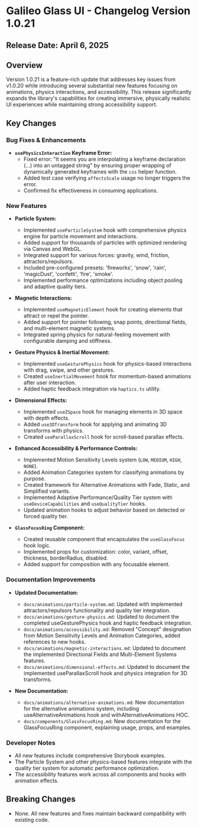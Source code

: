 # Galileo Glass UI - Changelog Version 1.0.21

## Release Date: April 6, 2025

## Overview

Version 1.0.21 is a feature-rich update that addresses key issues from v1.0.20 while introducing several substantial new features focusing on animations, physics interactions, and accessibility. This release significantly expands the library's capabilities for creating immersive, physically realistic UI experiences while maintaining strong accessibility support.

## Key Changes

### Bug Fixes & Enhancements

- **`usePhysicsInteraction` Keyframe Error:**
  - Fixed error: "It seems you are interpolating a keyframe declaration (...) into an untagged string" by ensuring proper wrapping of dynamically generated keyframes with the `css` helper function.
  - Added test case verifying `affectsScale` usage no longer triggers the error.
  - Confirmed fix effectiveness in consuming applications.

### New Features

- **Particle System:**
  - Implemented `useParticleSystem` hook with comprehensive physics engine for particle movement and interactions.
  - Added support for thousands of particles with optimized rendering via Canvas and WebGL.
  - Integrated support for various forces: gravity, wind, friction, attractors/repulsors.
  - Included pre-configured presets: 'fireworks', 'snow', 'rain', 'magicDust', 'confetti', 'fire', 'smoke'.
  - Implemented performance optimizations including object pooling and adaptive quality tiers.

- **Magnetic Interactions:**
  - Implemented `useMagneticElement` hook for creating elements that attract or repel the pointer.
  - Added support for pointer following, snap points, directional fields, and multi-element magnetic systems.
  - Integrated spring physics for natural-feeling movement with configurable damping and stiffness.

- **Gesture Physics & Inertial Movement:**
  - Implemented `useGesturePhysics` hook for physics-based interactions with drag, swipe, and other gestures.
  - Created `useInertialMovement` hook for momentum-based animations after user interaction.
  - Added haptic feedback integration via `haptics.ts` utility.

- **Dimensional Effects:**
  - Implemented `useZSpace` hook for managing elements in 3D space with depth effects.
  - Added `use3DTransform` hook for applying and animating 3D transforms with physics.
  - Created `useParallaxScroll` hook for scroll-based parallax effects.

- **Enhanced Accessibility & Performance Controls:**
  - Implemented Motion Sensitivity Levels system (`LOW`, `MEDIUM`, `HIGH`, `NONE`).
  - Added Animation Categories system for classifying animations by purpose.
  - Created framework for Alternative Animations with Fade, Static, and Simplified variants.
  - Implemented Adaptive Performance/Quality Tier system with `useDeviceCapabilities` and `useQualityTier` hooks.
  - Updated animation hooks to adjust behavior based on detected or forced quality tier.

- **`GlassFocusRing` Component:**
  - Created reusable component that encapsulates the `useGlassFocus` hook logic.
  - Implemented props for customization: color, variant, offset, thickness, borderRadius, disabled.
  - Added support for composition with any focusable element.

### Documentation Improvements

- **Updated Documentation:**
  - `docs/animations/particle-system.md`: Updated with implemented attractors/repulsors functionality and quality tier integration.
  - `docs/animations/gesture-physics.md`: Updated to document the completed useGesturePhysics hook and haptic feedback integration.
  - `docs/animations/accessibility.md`: Removed "Concept" designation from Motion Sensitivity Levels and Animation Categories, added references to new hooks.
  - `docs/animations/magnetic-interactions.md`: Updated to document the implemented Directional Fields and Multi-Element Systems features.
  - `docs/animations/dimensional-effects.md`: Updated to document the implemented useParallaxScroll hook and physics integration for 3D transforms.

- **New Documentation:**
  - `docs/animations/alternative-animations.md`: New documentation for the alternative animations system, including useAlternativeAnimations hook and withAlternativeAnimations HOC.
  - `docs/components/GlassFocusRing.md`: New documentation for the GlassFocusRing component, explaining usage, props, and examples.

### Developer Notes

- All new features include comprehensive Storybook examples.
- The Particle System and other physics-based features integrate with the quality tier system for automatic performance optimization.
- The accessibility features work across all components and hooks with animation effects.

## Breaking Changes

- None. All new features and fixes maintain backward compatibility with existing code. 